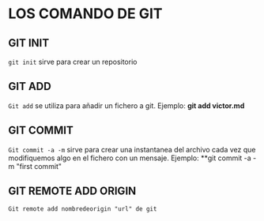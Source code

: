 # LOS COMANDO DE GIT 

## GIT INIT 
`git init` sirve para crear un repositorio 

## GIT ADD
`Git add` se utiliza para añadir un fichero a git. Ejemplo: **git add victor.md**

## GIT COMMIT 
`Git commit -a -m` sirve para crear una instantanea del archivo cada vez que modifiquemos algo en el fichero con un mensaje. Ejemplo: **git commit -a -m "first commit"

## GIT REMOTE ADD ORIGIN 
`Git remote add nombredeorigin "url" de git` 
